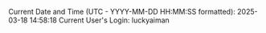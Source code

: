 Current Date and Time (UTC - YYYY-MM-DD HH:MM:SS formatted): 2025-03-18 14:58:18
Current User's Login: luckyaiman
